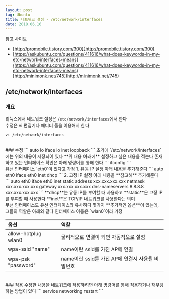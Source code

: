```yaml
---
layout: post 
tag: Ubuntu
title: 네트워크 설정 - /etc/network/interfaces
date: 2018.06.16
---
```

참고 사이트  
- [http://promobile.tistory.com/300](http://promobile.tistory.com/300)  
- [https://askubuntu.com/questions/411616/what-does-keywords-in-my-etc-network-interfaces-means](https://askubuntu.com/questions/411616/what-does-keywords-in-my-etc-network-interfaces-means)  
[http://minimonk.net/745](http://minimonk.net/745)  

## /etc/network/interfaces  
### 개요  
리눅스에서 네트워크 설정은 `/etc/network/interfaces`에서 한다   
수정은 vi 편집기나 에디터 툴을 이용해서 한다  
```
vi /etc/network/interfaces
```
<br>
### 수정  
```
auto lo
iface lo inet loopback
```
초기에 `/etc/network/interfaces`에는 위의 내용이 저장되어 있다   
**위 내용 아래에** 설정하고 싶은 내용을 적는다  
존재하고 있는 인터페이스 확인은 아래 명령어를 통해 한다  
```
ifconfig
```
<br>
유선 인터페이스 `eth0`이 있다고 가정  
1. 유동 IP 설정  
아래 내용을 추가해준다  
```
auto eth0
iface eth0 inet dhcp
```
2. 고정 IP 설정  
아래 내용을 **참고해** 추가해준다  
```
auto eth0
iface eth0 inet static
  address xxx.xxx.xxx.xxx
  netmask xxx.xxx.xxx.xxx
  gateway xxx.xxx.xxx.xxx
  dns-nameservers 8.8.8.8 xxx.xxx.xxx.xxx
```
**dhcp**는 유동 IP를 부여할 때 사용하고 **static**은 고정 IP를 부여할 때 사용한다  
**inet**은 TCP/IP 네트워크를 사용한다는 의미  

<br>
무선 인터페이스도 유선 인터페이스와 유사하다  
몇가지 **추가적인 옵션**이 있는데, 그들의 역할은 아래와 같다  
인터페이스 이름은 `wlan0`이라 가정  

| 옵션 | 역할 |
|:---|:---|
| allow-hotplug wlan0 | 물리적으로 연결이 되면 자동적으로 설정 |
|  wpa-ssid "name" | name이란 ssid를 가진 AP에 연결 |
| wpa-psk "password" | name이란 ssid를 가진 AP에 연결시 사용될 비밀번호 |

<br>
### 적용  
수정한 내용을 네트워크에 적용하려면 아래 명령어를 통해 적용하거나 재부팅하는 방법이 있다  
```
service networking restart
```
